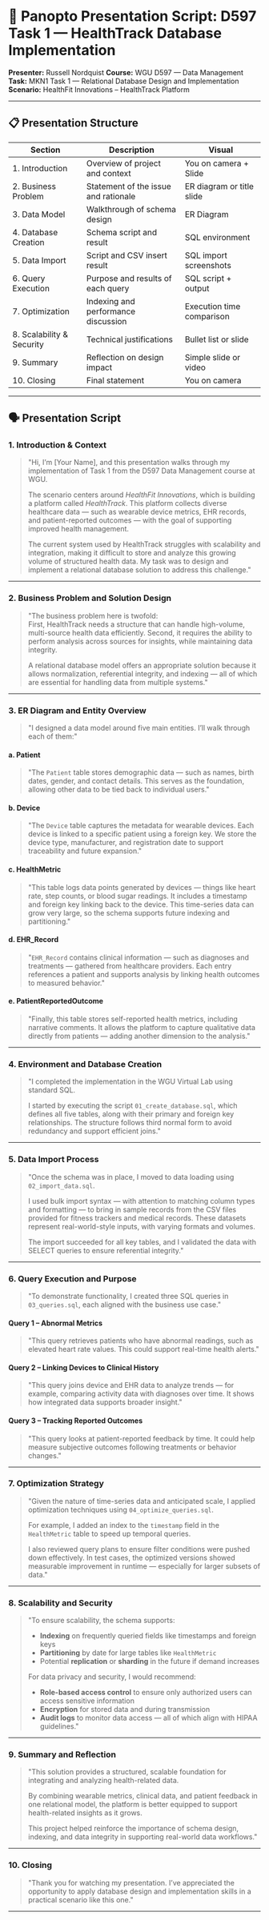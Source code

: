 # 🎥 Panopto Presentation Script: D597 Task 1 — HealthTrack Database Implementation

**Presenter:** Russell Nordquist
**Course:** WGU D597 — Data Management  
**Task:** MKN1 Task 1 — Relational Database Design and Implementation  
**Scenario:** HealthFit Innovations – HealthTrack Platform

---

## 📋 Presentation Structure

| Section | Description | Visual |
|--------|-------------|--------|
| 1. Introduction | Overview of project and context | You on camera + Slide |
| 2. Business Problem | Statement of the issue and rationale | ER diagram or title slide |
| 3. Data Model | Walkthrough of schema design | ER Diagram |
| 4. Database Creation | Schema script and result | SQL environment |
| 5. Data Import | Script and CSV insert result | SQL import screenshots |
| 6. Query Execution | Purpose and results of each query | SQL script + output |
| 7. Optimization | Indexing and performance discussion | Execution time comparison |
| 8. Scalability & Security | Technical justifications | Bullet list or slide |
| 9. Summary | Reflection on design impact | Simple slide or video |
| 10. Closing | Final statement | You on camera |

---

## 🗣️ Presentation Script

### 1. Introduction & Context

> "Hi, I’m [Your Name], and this presentation walks through my implementation of Task 1 from the D597 Data Management course at WGU.  
>  
> The scenario centers around *HealthFit Innovations*, which is building a platform called *HealthTrack*. This platform collects diverse healthcare data — such as wearable device metrics, EHR records, and patient-reported outcomes — with the goal of supporting improved health management.  
>  
> The current system used by HealthTrack struggles with scalability and integration, making it difficult to store and analyze this growing volume of structured health data. My task was to design and implement a relational database solution to address this challenge."

---

### 2. Business Problem and Solution Design

> "The business problem here is twofold:  
> First, HealthTrack needs a structure that can handle high-volume, multi-source health data efficiently. Second, it requires the ability to perform analysis across sources for insights, while maintaining data integrity.  
>  
> A relational database model offers an appropriate solution because it allows normalization, referential integrity, and indexing — all of which are essential for handling data from multiple systems."

---

### 3. ER Diagram and Entity Overview

> "I designed a data model around five main entities. I’ll walk through each of them:"

#### a. Patient

> "The `Patient` table stores demographic data — such as names, birth dates, gender, and contact details. This serves as the foundation, allowing other data to be tied back to individual users."

#### b. Device

> "The `Device` table captures the metadata for wearable devices. Each device is linked to a specific patient using a foreign key. We store the device type, manufacturer, and registration date to support traceability and future expansion."

#### c. HealthMetric

> "This table logs data points generated by devices — things like heart rate, step counts, or blood sugar readings. It includes a timestamp and foreign key linking back to the device. This time-series data can grow very large, so the schema supports future indexing and partitioning."

#### d. EHR_Record

> "`EHR_Record` contains clinical information — such as diagnoses and treatments — gathered from healthcare providers. Each entry references a patient and supports analysis by linking health outcomes to measured behavior."

#### e. PatientReportedOutcome

> "Finally, this table stores self-reported health metrics, including narrative comments. It allows the platform to capture qualitative data directly from patients — adding another dimension to the analysis."

---

### 4. Environment and Database Creation

> "I completed the implementation in the WGU Virtual Lab using standard SQL.  
>  
> I started by executing the script `01_create_database.sql`, which defines all five tables, along with their primary and foreign key relationships. The structure follows third normal form to avoid redundancy and support efficient joins."

---

### 5. Data Import Process

> "Once the schema was in place, I moved to data loading using `02_import_data.sql`.  
>  
> I used bulk import syntax — with attention to matching column types and formatting — to bring in sample records from the CSV files provided for fitness trackers and medical records. These datasets represent real-world-style inputs, with varying formats and volumes.  
>  
> The import succeeded for all key tables, and I validated the data with SELECT queries to ensure referential integrity."

---

### 6. Query Execution and Purpose

> "To demonstrate functionality, I created three SQL queries in `03_queries.sql`, each aligned with the business use case."

#### Query 1 – Abnormal Metrics

> "This query retrieves patients who have abnormal readings, such as elevated heart rate values. This could support real-time health alerts."

#### Query 2 – Linking Devices to Clinical History

> "This query joins device and EHR data to analyze trends — for example, comparing activity data with diagnoses over time. It shows how integrated data supports broader insight."

#### Query 3 – Tracking Reported Outcomes

> "This query looks at patient-reported feedback by time. It could help measure subjective outcomes following treatments or behavior changes."

---

### 7. Optimization Strategy

> "Given the nature of time-series data and anticipated scale, I applied optimization techniques using `04_optimize_queries.sql`.  
>  
> For example, I added an index to the `timestamp` field in the `HealthMetric` table to speed up temporal queries.  
>  
> I also reviewed query plans to ensure filter conditions were pushed down effectively. In test cases, the optimized versions showed measurable improvement in runtime — especially for larger subsets of data."

---

### 8. Scalability and Security

> "To ensure scalability, the schema supports:  
> - **Indexing** on frequently queried fields like timestamps and foreign keys  
> - **Partitioning** by date for large tables like `HealthMetric`  
> - Potential **replication** or **sharding** in the future if demand increases  
>  
> For data privacy and security, I would recommend:  
> - **Role-based access control** to ensure only authorized users can access sensitive information  
> - **Encryption** for stored data and during transmission  
> - **Audit logs** to monitor data access — all of which align with HIPAA guidelines."

---

### 9. Summary and Reflection

> "This solution provides a structured, scalable foundation for integrating and analyzing health-related data.  
>  
> By combining wearable metrics, clinical data, and patient feedback in one relational model, the platform is better equipped to support health-related insights as it grows.  
>  
> This project helped reinforce the importance of schema design, indexing, and data integrity in supporting real-world data workflows."

---

### 10. Closing

> "Thank you for watching my presentation. I’ve appreciated the opportunity to apply database design and implementation skills in a practical scenario like this one."

---
